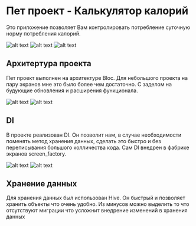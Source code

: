 # Пет проект -  Калькулятор калорий

Это приложение позволяет Вам контролировать потребление суточную норму потребления калорий.

![alt text](https://github.com/Zaxaer/calories_counter/tree/main/assets/github_image/add_food_screen.png?raw=true)
![alt text](https://github.com/Zaxaer/calories_counter/tree/main/assets/github_image/diary_screen.png)
![alt text](https://github.com/Zaxaer/calories_counter/tree/main/assets/github_image/statistic_screen.png)

## Архитертура проекта

Пет проект выполнен на архитектуре Bloc. Для небольшого проекта на пару экранов мне это было более чем достаточно. С заделом на будующие обновления и расширения функционала.

![alt text](https://github.com/Zaxaer/calories_counter/tree/main/assets/github_image/bloc_structura.png)
![alt text](https://github.com/Zaxaer/calories_counter/tree/main/assets/github_image/arch_bloc.png)

## DI

В проекте реализован DI. Он позволит нам, в случае необходимости поменять метод хранения данных, сделать это быстро и без переписывания большого колличества кода. Сам DI внедрен в фабрике экранов screen_factory.

![alt text](https://github.com/Zaxaer/calories_counter/tree/main/assets/github_image/di_in_bloc.png)
![alt text](https://github.com/Zaxaer/calories_counter/tree/main/assets/github_image/di_in_screen_factory.png)

## Хранение данных

 Для хранения данных был использован Hive. Он быстрый и позволяет хранить объекты что очень удобно. Из минусов можно выделить то что отсутствуют миграции что усложнит внедрение изменений в хранения данных